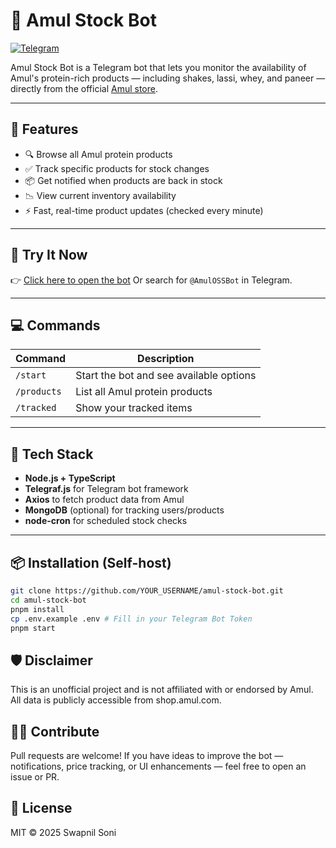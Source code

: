 # 🥛 Amul Stock Bot

[![Telegram](https://img.shields.io/badge/Chat-Telegram-blue?logo=telegram)](https://t.me/AmulOSSBot)

Amul Stock Bot is a Telegram bot that lets you monitor the availability of Amul's protein-rich products — including shakes, lassi, whey, and paneer — directly from the official [Amul store](https://shop.amul.com).

---

## 🚀 Features

- 🔍 Browse all Amul protein products
- ✅ Track specific products for stock changes
- 📦 Get notified when products are back in stock
- 📉 View current inventory availability
- ⚡ Fast, real-time product updates (checked every minute)

---

## 🤖 Try It Now

👉 [Click here to open the bot](https://t.me/AmulOSSBot)
Or search for `@AmulOSSBot` in Telegram.

---

## 💻 Commands

| Command     | Description                             |
| ----------- | --------------------------------------- |
| `/start`    | Start the bot and see available options |
| `/products` | List all Amul protein products          |
| `/tracked`  | Show your tracked items                 |

---

## 🔧 Tech Stack

- **Node.js + TypeScript**
- **Telegraf.js** for Telegram bot framework
- **Axios** to fetch product data from Amul
- **MongoDB** (optional) for tracking users/products
- **node-cron** for scheduled stock checks

---

## 📦 Installation (Self-host)

```bash
git clone https://github.com/YOUR_USERNAME/amul-stock-bot.git
cd amul-stock-bot
pnpm install
cp .env.example .env # Fill in your Telegram Bot Token
pnpm start
```

## 🛡️ Disclaimer

This is an unofficial project and is not affiliated with or endorsed by Amul. All data is publicly accessible from shop.amul.com.

## 🧑‍💻 Contribute

Pull requests are welcome! If you have ideas to improve the bot — notifications, price tracking, or UI enhancements — feel free to open an issue or PR.

## 📜 License

MIT © 2025 Swapnil Soni
